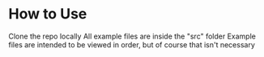 # How to Use
Clone the repo locally
All example files are inside the "src" folder
Example files are intended to be viewed in order, but of course that isn't necessary
